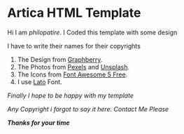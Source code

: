 # Artica HTML Template

Hi I am *philopatire*. I Coded this template with some design

I have to write their names for their copyrights

1. The Design from [Graphberry](https://www.graphberry.com/item/artica-psd-web-template).
2. The Photos from [Pexels](https://www.pexels.com) and [Unsplash](https://www.unsplash.com).
3. The Icons from [Font Awesome 5 Free](https://fontawesome.com/).
4. I use [Lato](https://fonts.google.com/specimen/Lato) Font.

*Finally I hope to be happy with my template*

*Any Copyright i forgot to say it here. Contact Me Please*

***Thanks for your time***
